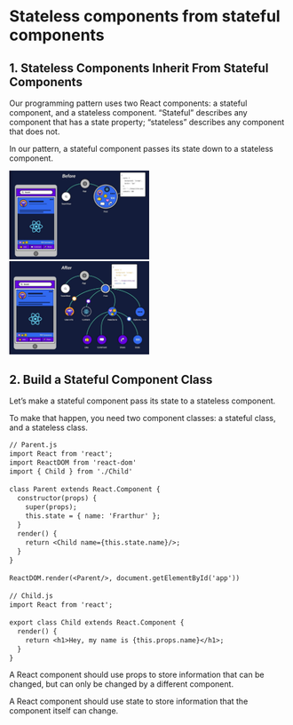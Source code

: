 # Stateless components from stateful components

## 1. Stateless Components Inherit From Stateful Components
Our programming pattern uses two React components: a stateful component, and a stateless component. “Stateful” describes any component that has a state property; “stateless” describes any component that does not.

In our pattern, a stateful component passes its state down to a stateless component.

<img src="./images/before.jpg" width=50%>
<img src="./images/after.jpg" width=50%>

## 2. Build a Stateful Component Class
Let’s make a stateful component pass its state to a stateless component.

To make that happen, you need two component classes: a stateful class, and a stateless class.
```
// Parent.js
import React from 'react';
import ReactDOM from 'react-dom'
import { Child } from './Child'

class Parent extends React.Component {
  constructor(props) {
    super(props);
    this.state = { name: 'Frarthur' };
  }
  render() {
    return <Child name={this.state.name}/>;
  }
}

ReactDOM.render(<Parent/>, document.getElementById('app'))

// Child.js
import React from 'react';

export class Child extends React.Component {
  render() {
    return <h1>Hey, my name is {this.props.name}</h1>;
  }
}
```

A React component should use props to store information that can be changed, but can only be changed by a different component.

A React component should use state to store information that the component itself can change.